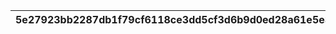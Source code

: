 |5e27923bb2287db1f79cf6118ce3dd5cf3d6b9d0ed28a61e5e361c1b8ffb3f8c|6ed16b86dcf3f052d7fcdd3bf5081b0bb4ba01010fc6e80aec96848a7e3ef2a6|0c206f29e0098f9df49b69093c8a574e5e02ce96ae94c94214149d78ccd5c07d|b6603d15953043125f0b0cfde2ff58e5ebe8dd1a719664a89a4f2297383a182e|
| --- | --- | --- | --- |